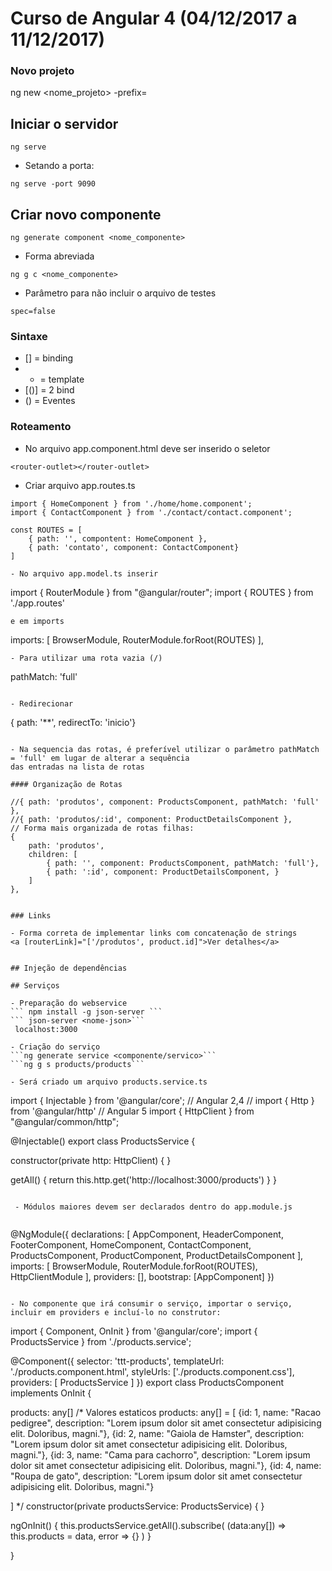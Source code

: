 # Curso de Angular 4 (04/12/2017 a 11/12/2017)


### Novo projeto
 ng new <nome_projeto> -prefix=<prefixo>

## Iniciar o servidor 
 ```
 ng serve
 ```
- Setando a porta:
 ```
 ng serve -port 9090
 ```
## Criar novo componente
 ```
 ng generate component <nome_componente>
 ```
 - Forma abreviada
 ```
 ng g c <nome_componente>
 ```
 - Parâmetro para não incluir o arquivo de testes
 ```
 spec=false
 ```
### Sintaxe
- [] = binding
- * = template
- [()] = 2 bind
- () = Eventes

### Roteamento


- No arquivo app.component.html deve ser inserido o seletor <router-outlet>

```
<router-outlet></router-outlet>
```


- Criar arquivo app.routes.ts

```
import { HomeComponent } from './home/home.component';
import { ContactComponent } from './contact/contact.component';

const ROUTES = [
    { path: '', compontent: HomeComponent },
    { path: 'contato', component: ContactComponent}
]

- No arquivo app.model.ts inserir 
 ```
 import { RouterModule } from "@angular/router";
 import { ROUTES } from './app.routes'
 ```
 e em imports
 ```
  imports: [
    BrowserModule,
    RouterModule.forRoot(ROUTES)
  ],
 ``` 
 - Para utilizar uma rota vazia (/)
 
 ```
 pathMatch: 'full'
 ```
 
 - Redirecionar 
 ```
 { path: '**', redirectTo: 'inicio'}
 ```
 
 - Na sequencia das rotas, é preferível utilizar o parâmetro pathMatch = 'full' em lugar de alterar a sequência
 das entradas na lista de rotas
 
 #### Organização de Rotas
 
 ```
	//{ path: 'produtos', component: ProductsComponent, pathMatch: 'full' },
    //{ path: 'produtos/:id', component: ProductDetailsComponent },
    // Forma mais organizada de rotas filhas:
    {
        path: 'produtos',
        children: [
            { path: '', component: ProductsComponent, pathMatch: 'full'},
            { path: ':id', component: ProductDetailsComponent, } 
        ]
    },
 ```
 
 ### Links
 
 - Forma correta de implementar links com concatenação de strings
 <a [routerLink]="['/produtos', product.id]">Ver detalhes</a>
 
 
 ## Injeção de dependências
 
 ## Serviços
 
 - Preparação do webservice
 ``` npm install -g json-server ```
 ``` json-server <nome-json>```
  localhost:3000
 
 - Criação do serviço
 ```ng generate service <componente/servico>```
 ```ng g s products/products```
 
 - Será criado um arquivo products.service.ts

```
import { Injectable } from '@angular/core';
// Angular 2,4
// import { Http } from '@angular/http'
// Angular 5
import { HttpClient } from "@angular/common/http";

@Injectable()
export class ProductsService {

  constructor(private http: HttpClient) { }

  getAll() {
    return this.http.get('http://localhost:3000/products')
  }
}
``` 
 
 - Módulos maiores devem ser declarados dentro do app.module.js
  
  ```
  @NgModule({
  declarations: [
    AppComponent,
    HeaderComponent,
    FooterComponent,
    HomeComponent,
    ContactComponent,
    ProductsComponent,
    ProductComponent,
    ProductDetailsComponent
  ],
  imports: [
    BrowserModule,
    RouterModule.forRoot(ROUTES),
    HttpClientModule
  ],
  providers: [],
  bootstrap: [AppComponent]
})
 ```
 
 - No componente que irá consumir o serviço, importar o serviço, incluir em providers e incluí-lo no construtor:
 
 ```
 import { Component, OnInit } from '@angular/core';
import { ProductsService } from './products.service';

@Component({
  selector: 'ttt-products',
  templateUrl: './products.component.html',
  styleUrls: ['./products.component.css'],
  providers: [ ProductsService ]
})
export class ProductsComponent implements OnInit {

  products: any[]
  /*
  Valores estaticos
  products: any[] = [
    {id: 1, name: "Racao pedigree", description: "Lorem ipsum dolor sit amet consectetur adipisicing elit. Doloribus, magni."},
    {id: 2, name: "Gaiola de Hamster", description: "Lorem ipsum dolor sit amet consectetur adipisicing elit. Doloribus, magni."},
    {id: 3, name: "Cama para cachorro", description: "Lorem ipsum dolor sit amet consectetur adipisicing elit. Doloribus, magni."},
    {id: 4, name: "Roupa de gato", description: "Lorem ipsum dolor sit amet consectetur adipisicing elit. Doloribus, magni."}

  ]
  */
  constructor(private productsService: ProductsService) { }

  ngOnInit() {
    this.productsService.getAll().subscribe(
      (data:any[]) => this.products = data,
      error => {}
    )
  }

}
 ```
 
 

